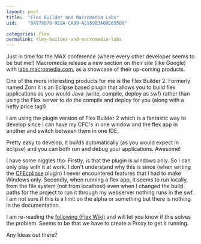 ```yaml
---
layout: post
title:  "Flex Builder and Macromedia Labs"
uid:	"8A979D78-9E8A-CA89-AE959B3A0DE695D8"

categories: flex
permalink: flex-builder-and-macromedia-labs
---
```

Just in time for the MAX conference (where every other developer seems to be but me!) Macromedia release a new section on their site (like Google) with <a href="http://labs.macromedia.com/">labs.macromedia.com</a>, as a showcase of their up-coming products.

One of the more interesting products for me is the Flex Builder 2. Formerly named Zorn it is an Eclipse based plugin that allows you to build flex applications as you would Java (write, compile, deploy as swf) rather than using the Flex server to do the compile and deploy for you (along with a hefty price tag!)

I am using the plugin version of Flex Builder 2 which is a fantastic way to develop since I can have my CFC's in one window and the flex app in another and switch between them in one IDE.

Pretty easy to develop, it builds automatically (as you would expect in eclipse) and you can both run and debug your applications. Awesome!

I have some niggles tho:
Firstly, is that the plugin is windows only. So I can only play with it at work. I don't understand why this is since (when writing the <a href="http://www.eclipse.org/">CFEcplipse</a> plugin) I never encountered features that I had to make Windows only.
Secondly, when running a flex app, it seems to run locally, from the file system (not from localhost) even when I changed the build paths for the project to run it through my webserver nothing runs in the swf. I am not sure if this is a limit on the alpha or something but there is nothing in the documentation.

I am re-reading the <a href="http://labs.macromedia.com/wiki/index.php/Flex:Accessing_Data">following (Flex Wiki)</a> and will let you know if this solves the problem. Seems to be that we have to create a Proxy to get it running.

Any Ideas out there?